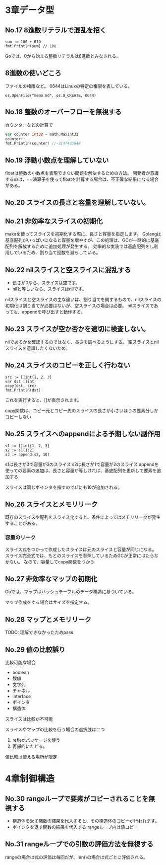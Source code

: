 # 3章データ型
## No.17 8進数リテラルで混乱を招く

```golang
sum := 100 + 010
fmt.Println(sum) // 108
```

Goでは、0から始まる整数リテラルは8進数とみなされる。

## 8進数の使いどころ
ファイルの権限など。
0644はLinuxの特定の権限を表している。
```golang
os.OpenFile("memo.md", os.O_CREATE, 0644)
```

## No.18 整数のオーバーフローを無視する
カウンターなどの計算で

```go
var counter int32 = math.MaxInt32
counter++
fmt.Println(counter) //-2147483648
```

## No.19 浮動小数点を理解していない
floatは整数の小数点を表現できない問題を解決するための方法。
開発者が意識するのは、==演算子を使ってfloatを計算する場合は、不正確な結果になる場合がある。

## No.20 スライスの長さと容量を理解していない。

## No.21 非効率なスライスの初期化

makeを使ってスライスを初期化する際に、長さと容量を指定します。
Golangは基底配列がいっぱいになると容量を増やすが、この処理は、GCが一時的に基底配列を解放するために追加処理が発生する。
効率的な実装では基底配列をし利用しているため、割り当て回数を減らしている。

## No.22 nilスライスと空スライスに混乱する

- 長さが0なら、スライスは空です。
- nilと等しいなら、スライスはnilです。

nilスライスと空スライスの主な違いは、割り当てを関するもので、nilスライスの初期化は割り当てが必要はないが、空スライスの場合は必要。
nilスライスであっても、appendを呼び出すと動作する。

## No.23 スライスが空か否かを適切に検査しない。

nilであるかを確認するのではなく、長さを調べるようにする。
空スライスとnilスライスを意識したくないため。

## No.24 スライスのコピーを正しく行わない

```golang
src := []int{1, 2, 3}
var dst []int
copy(dst, src)
fmt.Println(dst)
```
これを実行すると、[]が表示されます。

copy関数は、コピー元とコピー先のスライスの長さが小さいほうの要素分しかコピーしない

## No.25 スライスへのappendによる予期しない副作用

```golang
s1 := []int{1, 2, 3}
s2 := s1[1:2]
s3 := append(s2, 10)
```
s1は長さが3で容量が3のスライス
s2は長さが1で容量が2のスライス
appendを使っての要素の追加は、長さと容量が等しければ、基底配列を更新して要素を追加する

スライスは同じポインタを指すのでs1にも10が追加される。

## No.26 スライスとメモリリーク
既存のスライスや配列をスライス化すると、条件によってはメモリリークが発生することがある。

### 容量のリーク

スライス式をつかって作成したスライスは元のスライスと容量が同じになる。
スライス完全式では、もとのスライスを参照しているためGCが正常にはたらなかない。
なので、容量してcopy関数をつかう

## No.27 非効率なマップの初期化
Goでは、マップはハッシュテーブルのデータ構造に基づいている。

マップ作成をする場合はサイズを指定する。

## No.28 マップとメモリリーク

TODO: 理解できなかったためpass

## No.29 値の比較誤り

比較可能な場合
- boolean
- 数値
- 文字列
- チャネル
- interface
- ポインタ
- 構造体

スライスは比較が不可能

スライスやマップの比較を行う場合の選択肢は二つ
1. reflectパッケージを使う
2. 再帰的にたどる。

値比較は使える場所が限定

# 4章制御構造

## No.30 rangeループで要素がコピーされることを無視する

- 構造体を返す関数の結果を代入すると、その構造体のコピーが行われます。
- ポインタを返す関数の結果を代入する
rangeループ内は値コピー

## No.31 rangeループでの引数の評価方法を無視する

rangeの場合は式の評価は毎回だが、len()の場合は式ごとに評価される。
